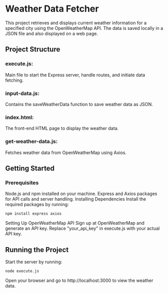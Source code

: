 

# Weather Data Fetcher
This project retrieves and displays current weather information for a specified city using the OpenWeatherMap API. The data is saved locally in a JSON file and also displayed on a web page.

## Project Structure
### execute.js: 
Main file to start the Express server, handle routes, and initiate data fetching.
### input-data.js: 
Contains the saveWeatherData function to save weather data as JSON.
### index.html: 
The front-end HTML page to display the weather data.
### get-weather-data.js: 
Fetches weather data from OpenWeatherMap using Axios.

## Getting Started

### Prerequisites
Node.js and npm installed on your machine.
Express and Axios packages for API calls and server handling.
Installing Dependencies
Install the required packages by running:


`npm install express axios`

Setting Up OpenWeatherMap API
Sign up at OpenWeatherMap and generate an API key.
Replace "your_api_key" in execute.js with your actual API key.

## Running the Project
Start the server by running:


`node execute.js`

Open your browser and go to http://localhost:3000 to view the weather data.